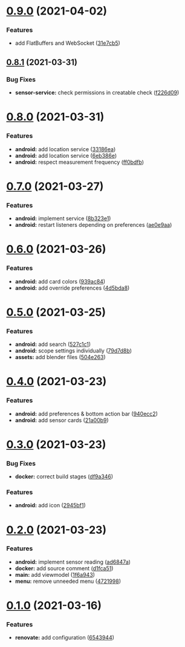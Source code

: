 # [0.9.0](https://github.com/dargmuesli/gosoan/compare/0.8.1...0.9.0) (2021-04-02)


### Features

* add FlatBuffers and WebSocket ([31e7cb5](https://github.com/dargmuesli/gosoan/commit/31e7cb5c3e9b8835bba5fd4fdb5acac2a0d5ff4a))

## [0.8.1](https://github.com/dargmuesli/gosoan/compare/0.8.0...0.8.1) (2021-03-31)


### Bug Fixes

* **sensor-service:** check permissions in creatable check ([f226d09](https://github.com/dargmuesli/gosoan/commit/f226d09b5986057eee0c551968c11a3de95fb070))

# [0.8.0](https://github.com/dargmuesli/gosoan/compare/0.7.0...0.8.0) (2021-03-31)


### Features

* **android:** add location service ([33186ea](https://github.com/dargmuesli/gosoan/commit/33186eafe8b454c48b0f9d2087330176c40e633c))
* **android:** add location service ([6eb386e](https://github.com/dargmuesli/gosoan/commit/6eb386ee12102ddd4a8db583ac7a672d2b02a4ea))
* **android:** respect measurement frequency ([ff0bdfb](https://github.com/dargmuesli/gosoan/commit/ff0bdfb094e8d15a38b19dd7caf37167f614fd11))

# [0.7.0](https://github.com/dargmuesli/gosoan/compare/0.6.0...0.7.0) (2021-03-27)


### Features

* **android:** implement service ([8b323e1](https://github.com/dargmuesli/gosoan/commit/8b323e16b6d5fe65d2b504c3774d648090001053))
* **android:** restart listeners depending on preferences ([ae0e9aa](https://github.com/dargmuesli/gosoan/commit/ae0e9aa5bbe4dcbf30ef560e001b949c28bab2a8))

# [0.6.0](https://github.com/dargmuesli/gosoan/compare/0.5.0...0.6.0) (2021-03-26)


### Features

* **android:** add card colors ([939ac84](https://github.com/dargmuesli/gosoan/commit/939ac841a989e3749ae77689411dbfa20c3b0af9))
* **android:** add override preferences ([4d5bda8](https://github.com/dargmuesli/gosoan/commit/4d5bda867f9824b532009f83b47b143fad206ee1))

# [0.5.0](https://github.com/dargmuesli/gosoan/compare/0.4.0...0.5.0) (2021-03-25)


### Features

* **android:** add search ([527c1c1](https://github.com/dargmuesli/gosoan/commit/527c1c1411b51c37200ebe729c92c1602f25a26e))
* **android:** scope settings individually ([79d7d8b](https://github.com/dargmuesli/gosoan/commit/79d7d8b3f4163bc378c1805764bc8c327b18bc5d))
* **assets:** add blender files ([504e263](https://github.com/dargmuesli/gosoan/commit/504e26397aeebb253cc33484f8aea50da4d7805e))

# [0.4.0](https://github.com/dargmuesli/gosoan/compare/0.3.0...0.4.0) (2021-03-23)


### Features

* **android:** add preferences & bottom action bar ([940ecc2](https://github.com/dargmuesli/gosoan/commit/940ecc25ba3fdc7680ae6fd69b30609c93124ea1))
* **android:** add sensor cards ([21a00b9](https://github.com/dargmuesli/gosoan/commit/21a00b99d632d93220b1ae5bd00e7dee2d1bc4fe))

# [0.3.0](https://github.com/dargmuesli/gosoan/compare/0.2.0...0.3.0) (2021-03-23)


### Bug Fixes

* **docker:** correct build stages ([df9a346](https://github.com/dargmuesli/gosoan/commit/df9a34652567f9a292287e85dd9078ad63ab6265))


### Features

* **android:** add icon ([2945bf1](https://github.com/dargmuesli/gosoan/commit/2945bf13b2d745961716dfef6268d63849d52e0c))

# [0.2.0](https://github.com/dargmuesli/gosoan/compare/0.1.0...0.2.0) (2021-03-23)


### Features

* **android:** implement sensor reading ([ad6847a](https://github.com/dargmuesli/gosoan/commit/ad6847a1eb594f7a2df4980111f6606512346551))
* **docker:** add source comment ([d1fca51](https://github.com/dargmuesli/gosoan/commit/d1fca5161aa481beafd1c96bd498946e8848a659))
* **main:** add viewmodel ([1f6a943](https://github.com/dargmuesli/gosoan/commit/1f6a943d25fe715a6fb291d2aa9e71403220c462))
* **menu:** remove unneeded menu ([4721998](https://github.com/dargmuesli/gosoan/commit/47219985b256da194ec9a35a849197325b82ad55))

# [0.1.0](https://github.com/dargmuesli/gosoan/compare/0.0.1...0.1.0) (2021-03-16)


### Features

* **renovate:** add configuration ([6543944](https://github.com/dargmuesli/gosoan/commit/65439442bac5bfb701932e4d082f1c86e24eb15f))
